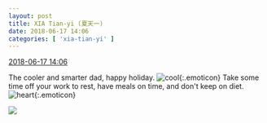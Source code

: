 ```yaml
---
layout: post
title: XIA Tian-yi (夏天一)
date: 2018-06-17 14:06
categories: [ 'xia-tian-yi' ]
---
```


<div class="weibo-info">
  <a href="https://weibo.com/6286030291/GlMaQ7pzf">2018-06-17 14:06</a>
</div>

The cooler and smarter dad, happy holiday. ![cool](https://img.t.sinajs.cn/t4/appstyle/expression/ext/normal/c4/2018new_ku_org.png){:.emoticon} Take some time off your work to rest, have meals on time, and don't keep on diet. ![heart](https://img.t.sinajs.cn/t4/appstyle/expression/ext/normal/8a/2018new_xin_org.png){:.emoticon}

<!-- more -->

<a href="https://wx2.sinaimg.cn/mw690/006RpxDlly1fse55psuv9j32ba2fjb29.jpg">
  <img class="weibo-pic-preview" src="https://wx2.sinaimg.cn/orj360/006RpxDlly1fse55psuv9j32ba2fjb29.jpg" />
</a>
